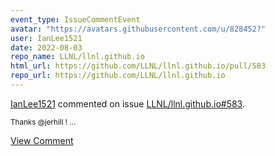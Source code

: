 ```yaml
---
event_type: IssueCommentEvent
avatar: "https://avatars.githubusercontent.com/u/828452?"
user: IanLee1521
date: 2022-08-03
repo_name: LLNL/llnl.github.io
html_url: https://github.com/LLNL/llnl.github.io/pull/583
repo_url: https://github.com/LLNL/llnl.github.io
---
```


<a href='https://github.com/IanLee1521' target='_blank'>IanLee1521</a> commented on issue <a href='https://github.com/LLNL/llnl.github.io/pull/583' target='_blank'>LLNL/llnl.github.io#583</a>.

<small>Thanks @jerhill ! ...</small>

<a href='https://github.com/LLNL/llnl.github.io/pull/583' target='_blank'>View Comment</a>